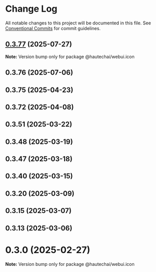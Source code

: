 # Change Log

All notable changes to this project will be documented in this file.
See [Conventional Commits](https://conventionalcommits.org) for commit guidelines.

## [0.3.77](https://github.com/HautechAI/webui/compare/@hautechai/webui.icon@0.3.76...@hautechai/webui.icon@0.3.77) (2025-07-27)

**Note:** Version bump only for package @hautechai/webui.icon

## 0.3.76 (2025-07-06)

## 0.3.75 (2025-04-23)

## 0.3.72 (2025-04-08)

## 0.3.51 (2025-03-22)

## 0.3.48 (2025-03-19)

## 0.3.47 (2025-03-18)

## 0.3.40 (2025-03-15)

## 0.3.20 (2025-03-09)

## 0.3.15 (2025-03-07)

## 0.3.13 (2025-03-06)

# 0.3.0 (2025-02-27)

**Note:** Version bump only for package @hautechai/webui.icon
